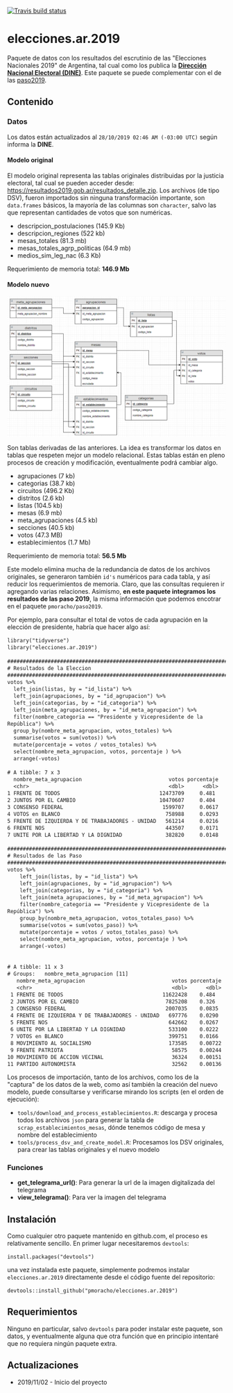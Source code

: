 <!-- badges: start -->
  [![Travis build status](https://travis-ci.org/pmoracho/paso2019.svg?branch=master)](https://travis-ci.org/pmoracho/elecciones.ar.2019)
<!-- badges: end -->


# elecciones.ar.2019

Paquete de datos con los resultados del escrutinio de las "Elecciones Nacionales 2019" de Argentina, tal cual como los publica la **[Dirección Nacional Electoral (DINE)](https://www.argentina.gob.ar/interior/dine)**. Este paquete se puede complementar con el de las [paso2019](https://github.com/pmoracho/paso2019).

## Contenido

### Datos

Los datos están actualizados al `28/10/2019 02:46 AM (-03:00 UTC)` según informa la **DINE**.

#### Modelo original

El modelo original representa las tablas originales distribuidas por la justicia electoral, tal cual se pueden acceder desde: https://resultados2019.gob.ar/resultados_detalle.zip. Los archivos (de tipo DSV), fueron importados sin ninguna transformación importante, son `data.frames` básicos, la mayoría de las columnas son `character`, salvo las que representan cantidades de votos que son numéricas.

* descripcion_postulaciones (145.9 Kb)
* descripcion_regiones (522 kb)
* mesas_totales (81.3 mb)
* mesas_totales_agrp_politicas (64.9 mb)
* medios_sim_leg_nac (6.3 Kb)

Requerimiento de memoria total: **146.9 Mb**

#### Modelo nuevo

![Modelo nuevo](doc/img/modelo_paso2019.png)

Son tablas derivadas de las anteriores. La idea es transformar los datos en tablas que respeten mejor un modelo relacional. Estas tablas están en pleno procesos de creación y modificación, eventualmente podrá cambiar algo.

* agrupaciones (7 kb)
* categorias (38.7 kb)
* circuitos (496.2 Kb)
* distritos (2.6 kb)
* listas (104.5 kb)
* mesas (6.9 mb)
* meta_agrupaciones (4.5 kb)
* secciones (40.5 kb)
* votos (47.3 MB)
* establecimientos (1.7 Mb)

Requerimiento de memoria total: **56.5 Mb**

Este modelo elimina mucha de la redundancia de datos de los archivos originales, se generaron también `id's` numéricos para cada tabla, y así reducir los requerimientos de memoria. Claro, que las consultas requieren ir agregando varias relaciones. Asimismo, **en este paquete integramos los resultados de las paso 2019**, la misma información que podemos encotrar en el paquete `pmoracho/paso2019`. 

Por ejemplo, para consultar el total de votos de cada agrupación en la elección de presidente, habría que hacer algo así:

    library("tidyverse")
    library("elecciones.ar.2019")

    ############################################################################
    # Resultados de la Eleccion     
    ############################################################################
    votos %>% 
      left_join(listas, by = "id_lista") %>% 
      left_join(agrupaciones, by = "id_agrupacion") %>% 
      left_join(categorias, by = "id_categoria") %>% 
      left_join(meta_agrupaciones, by = "id_meta_agrupacion") %>% 
      filter(nombre_categoria == "Presidente y Vicepresidente de la República") %>% 
      group_by(nombre_meta_agrupacion, votos_totales) %>% 
      summarise(votos = sum(votos)) %>% 
      mutate(porcentaje = votos / votos_totales) %>% 
      select(nombre_meta_agrupacion, votos, porcentaje ) %>% 
      arrange(-votos)
      
    # A tibble: 7 x 3
      nombre_meta_agrupacion                            votos porcentaje
      <chr>                                             <dbl>      <dbl>
    1 FRENTE DE TODOS                                12473709     0.481 
    2 JUNTOS POR EL CAMBIO                           10470607     0.404 
    3 CONSENSO FEDERAL                                1599707     0.0617
    4 VOTOS en BLANCO                                  758988     0.0293
    5 FRENTE DE IZQUIERDA Y DE TRABAJADORES - UNIDAD   561214     0.0216
    6 FRENTE NOS                                       443507     0.0171
    7 UNITE POR LA LIBERTAD Y LA DIGNIDAD              382820     0.0148

    ############################################################################
    # Resultados de las Paso
    ############################################################################
    votos %>% 
        left_join(listas, by = "id_lista") %>% 
        left_join(agrupaciones, by = "id_agrupacion") %>% 
        left_join(categorias, by = "id_categoria") %>% 
        left_join(meta_agrupaciones, by = "id_meta_agrupacion") %>% 
        filter(nombre_categoria == "Presidente y Vicepresidente de la República") %>% 
        group_by(nombre_meta_agrupacion, votos_totales_paso) %>% 
        summarise(votos = sum(votos_paso)) %>% 
        mutate(porcentaje = votos / votos_totales_paso) %>% 
        select(nombre_meta_agrupacion, votos, porcentaje ) %>% 
        arrange(-votos)
    
    
    # A tibble: 11 x 3
    # Groups:   nombre_meta_agrupacion [11]
       nombre_meta_agrupacion                            votos porcentaje
       <chr>                                             <dbl>      <dbl>
     1 FRENTE DE TODOS                                11622428    0.484  
     2 JUNTOS POR EL CAMBIO                            7825208    0.326  
     3 CONSENSO FEDERAL                                2007035    0.0835 
     4 FRENTE DE IZQUIERDA Y DE TRABAJADORES - UNIDAD   697776    0.0290 
     5 FRENTE NOS                                       642662    0.0267 
     6 UNITE POR LA LIBERTAD Y LA DIGNIDAD              533100    0.0222 
     7 VOTOS en BLANCO                                  399751    0.0166 
     8 MOVIMIENTO AL SOCIALISMO                         173585    0.00722
     9 FRENTE PATRIOTA                                   58575    0.00244
    10 MOVIMIENTO DE ACCION VECINAL                      36324    0.00151
    11 PARTIDO AUTONOMISTA                               32562    0.00136

Los procesos de importación, tanto de los archivos, como los de la "captura" de los datos de la web, como así también la creación del nuevo modelo, puede consultarse y verificarse mirando los scripts (en el orden de ejecución):

* `tools/download_and_process_establecimientos.R`: descarga y procesa todos los archivos `json` para generar la tabla de `scrap_establecimientos_mesas`, dónde tenemos código de mesa y nombre del establecimiento
* `tools/process_dsv_and_create_model.R`: Procesamos los DSV originales, para crear las tablas originales y el nuevo modelo

### Funciones

* **get_telegrama_url()**: Para generar la url de la imagen digitalizada del telegrama
* **view_telegrama()**: Para ver la imagen del telegrama

## Instalación

Como cualquier otro paquete mantenido en github.com, el proceso es relativamente sencillo. En primer lugar necesitaremos `devtools`:

    install.packages("devtools")

una vez instalada este paquete, simplemente podremos instalar `elecciones.ar.2019` directamente desde el código fuente del repositorio:

    devtools::install_github("pmoracho/elecciones.ar.2019")

## Requerimientos

Ninguno en particular, salvo `devtools` para poder instalar este paquete, son datos, y eventualmente alguna que otra función que en principio intentaré que no requiera ningún paquete extra. 

## Actualizaciones

* 2019/11/02 - Inicio del proyecto
